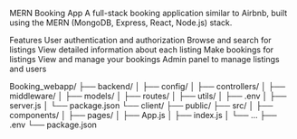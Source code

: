 MERN Booking App
A full-stack booking application similar to Airbnb, built using the MERN (MongoDB, Express, React, Node.js) stack.

Features
User authentication and authorization
Browse and search for listings
View detailed information about each listing
Make bookings for listings
View and manage your bookings
Admin panel to manage listings and users


Booking_webapp/
├── backend/
│   ├── config/
│   ├── controllers/
│   ├── middleware/
│   ├── models/
│   ├── routes/
│   ├── utils/
│   ├── .env
│   ├── server.js
│   └── package.json
└── client/
    ├── public/
    ├── src/
    │   ├── components/
    │   ├── pages/
    │   ├── App.js
    │   ├── index.js
    │   └── ...
    ├── .env
    └── package.json



